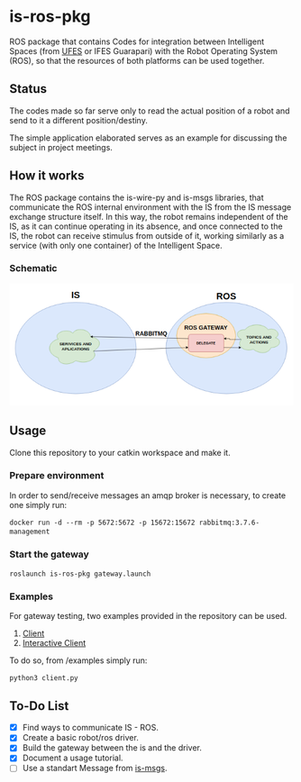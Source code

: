 # is-ros-pkg
ROS package that contains Codes for integration between Intelligent Spaces (from [UFES](https://github.com/labviros) or IFES Guarapari) with the Robot Operating System (ROS), so that the resources of both platforms can be used together.

## Status

The codes made so far serve only to read the actual position of a robot and send to it a different position/destiny.

The simple application elaborated serves as an example for discussing the subject in project meetings.

## How it works

The ROS package contains the is-wire-py and is-msgs libraries, that communicate the ROS internal environment with the IS from the IS message exchange structure itself. In this way, the robot remains independent of the IS, as it can continue operating in its absence, and once connected to the IS, the robot can receive stimulus from outside of it, working similarly as a service (with only one container) of the Intelligent Space.

### Schematic

![schematic](./is_ros_pkg/etc/schematic.png)

## Usage

Clone this repository to your catkin workspace and make it.

### Prepare environment

In order to send/receive messages an amqp broker is necessary, to create one simply run:

```shell
docker run -d --rm -p 5672:5672 -p 15672:15672 rabbitmq:3.7.6-management
```

### Start the gateway

```shell
roslaunch is-ros-pkg gateway.launch
```
### Examples
For gateway testing, two examples provided in the repository can be used.

1. [Client](./is_ros_pkg/examples/client.py)
2. [Interactive Client](./is_ros_pkg/examples/interactive_client.py)

To do so, from /examples simply run:
```shell
python3 client.py
```
## To-Do List
 - [X] Find ways to communicate IS - ROS.
 - [X] Create a basic robot/ros driver.
 - [X] Build the gateway between the is and the driver.
 - [X] Document a usage tutorial.
 - [ ] Use a standart Message from [is-msgs](https://github.com/labviros/is-msgs/tree/master/docs).
